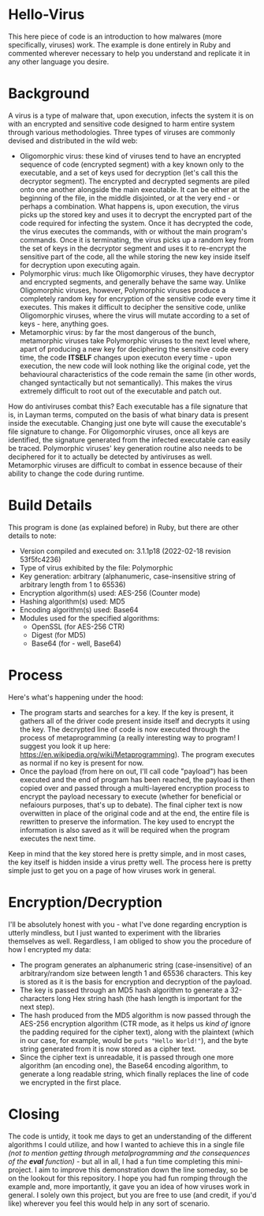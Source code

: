 # Hello-Virus

This here piece of code is an introduction to how malwares (more specifically, viruses) work. The example is done entirely in Ruby and commented wherever necessary to help you understand and replicate it in any other language you desire.

# Background
A virus is a type of malware that, upon execution, infects the system it is on with an encrypted and sensitive code designed to harm entire system through various methodologies. Three types of viruses are commonly devised and distributed in the wild web:
- Oligomorphic virus: these kind of viruses tend to have an encrypted sequence of code (encrypted segment) with a key known only to the executable, and a set of keys used for decryption (let's call this the decryptor segment). The encrypted and decrypted segments are piled onto one another alongside the main executable. It can be either at the beginning of the file, in the middle disjointed, or at the very end - or perhaps a combination. What happens is, upon execution, the virus picks up the stored key and uses it to decrypt the encrypted part of the code required for infecting the system. Once it has decrypted the code, the virus executes the commands, with or without the main program's commands. Once it is terminating, the virus picks up a random key from the set of keys in the decryptor segment and uses it to re-encrypt the sensitive part of the code, all the while storing the new key inside itself for decryption upon executing again.
- Polymorphic virus: much like Oligomorphic viruses, they have decryptor and encrypted segments, and generally behave the same way. Unlike Oligomorphic viruses, however, Polymorphic viruses produce a completely random key for encryption of the sensitive code every time it executes. This makes it difficult to decipher the sensitive code, unlike Oligomorphic viruses, where the virus will mutate according to a set of keys - here, anything goes.
- Metamorphic virus: by far the most dangerous of the bunch, metamorphic viruses take Polymorphic viruses to the next level where, apart of producing a new key for deciphering the sensitive code every time, the code **ITSELF** changes upon executon every time - upon execution, the new code will look nothing like the original code, yet the behavioural characteristics of the code remain the same (in other words, changed syntactically but not semantically). This makes the virus extremely difficult to root out of the executable and patch out.

How do antiviruses combat this? Each executable has a file signature that is, in Layman terms, computed on the basis of what binary data is present inside the executable. Changing just one byte will cause the executable's file signature to change. For Oligomorphic viruses, once all keys are identified, the signature generated from the infected executable can easily be traced. Polymorphic viruses' key generation routine also needs to be deciphered for it to actually be detected by antiviruses as well. Metamorphic viruses are difficult to combat in essence because of their ability to change the code during runtime.

# Build Details
This program is done (as explained before) in Ruby, but there are other details to note:
- Version compiled and executed on: 3.1.1p18 (2022-02-18 revision 53f5fc4236)
- Type of virus exhibited by the file: Polymorphic
- Key generation: arbitrary (alphanumeric, case-insensitive string of arbitrary length from 1 to 65536)
- Encryption algorithm(s) used: AES-256 (Counter mode)
- Hashing algorithm(s) used: MD5
- Encoding algorithm(s) used: Base64
- Modules used for the specified algorithms:
  - OpenSSL (for AES-256 CTR)
  - Digest (for MD5)
  - Base64 (for - well, Base64)

# Process
Here's what's happening under the hood:
- The program starts and searches for a key. If the key is present, it gathers all of the driver code present inside itself and decrypts it using the key. The decrypted line of code is now executed through the process of metaprogramming (a really interesting way to program! I suggest you look it up here: https://en.wikipedia.org/wiki/Metaprogramming). The program executes as normal if no key is present for now.
- Once the payload (from here on out, I'll call code "payload") has been executed and the end of program has been reached, the payload is then copied over and passed through a multi-layered encryption process to encrypt the payload necessary to execute (whether for beneficial or nefaiours purposes, that's up to debate). The final cipher text is now overwitten in place of the original code and at the end, the entire file is rewritten to preserve the information. The key used to encrypt the information is also saved as it will be required when the program executes the next time.

Keep in mind that the key stored here is pretty simple, and in most cases, the key itself is hidden inside a virus pretty well. The process here is pretty simple just to get you on a page of how viruses work in general.

# Encryption/Decryption
I'll be absolutely honest with you - what I've done regarding encryption is utterly mindless, but I just wanted to experiment with the libraries themselves as well. Regardless, I am obliged to show you the procedure of how I encrypted my data:
- The program generates an alphanumeric string (case-insensitive) of an arbitrary/random size between length 1 and 65536 characters. This key is stored as it is the basis for encryption and decryption of the payload.
- The key is passed through an MD5 hash algorithm to generate a 32-characters long Hex string hash (the hash length is important for the next step).
- The hash produced from the MD5 algorithm is now passed through the AES-256 encryption algorithm (CTR mode, as it helps us *kind of* ignore the padding required for the cipher text), along with the plaintext (which in our case, for example, would be `puts "Hello World!"`), and the byte string generated from it is now stored as a cipher text.
- Since the cipher text is unreadable, it is passed through one more algorithm (an encoding one), the Base64 encoding algorithm, to generate a long readable string, which finally replaces the line of code we encrypted in the first place.

# Closing
The code is untidy, it took me days to get an understanding of the different algorithms I could utilize, and how I wanted to achieve this in a single file *(not to mention getting through metalprogramming and the consequences of the* ***eval*** *function)* - but all in all, I had a fun time completing this mini-project. I aim to improve this demonstration down the line someday, so be on the lookout for this repository.
I hope you had fun romping through the example and, more importantly, it gave you an idea of how viruses work in general. I solely own this project, but you are free to use (and credit, if you'd like) wherever you feel this would help in any sort of scenario.

